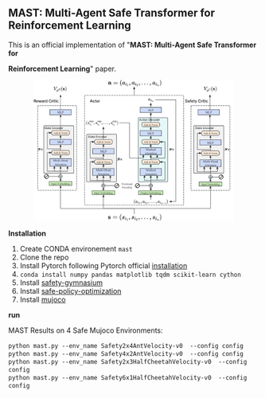 ## MAST: Multi-Agent Safe Transformer for Reinforcement Learning

This is an official implementation of "**MAST: Multi-Agent Safe Transformer for**

**Reinforcement Learning**" paper.

<div align="center">
  <img src="assets/MAST Framework.png" width="80%"/>
</div>

**Installation**

1. Create CONDA environement `mast`
2. Clone the repo
3.  Install Pytorch following Pytorch official [installation](https://pytorch.org/get-started/locally/) 
4.  `conda install numpy pandas matplotlib tqdm scikit-learn cython`
5. Install [safety-gymnasium](https://github.com/PKU-Alignment/safety-gymnasium)
6. Install [safe-policy-optimization](https://github.com/PKU-Alignment/Safe-Policy-Optimization) 
7. Install [mujoco](https://github.com/google-deepmind/mujoco)

**run**

MAST Results on 4 Safe Mujoco Environments:

```shell
python mast.py --env_name Safety2x4AntVelocity-v0  --config config
python mast.py --env_name Safety4x2AntVelocity-v0  --config config
python mast.py --env_name Safety2x3HalfCheetahVelocity-v0  --config config
python mast.py --env_name Safety6x1HalfCheetahVelocity-v0  --config config
```



